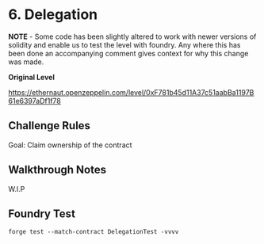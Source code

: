# 6. Delegation

**NOTE** - Some code has been slightly altered to work with newer versions of solidity and enable us to test the level with foundry. Any where this has been done an accompanying comment gives context for why this change was made. 

**Original Level**

https://ethernaut.openzeppelin.com/level/0xF781b45d11A37c51aabBa1197B61e6397aDf1f78

## Challenge Rules

Goal: Claim ownership of the contract

## Walkthrough Notes

W.I.P

## Foundry Test

```
forge test --match-contract DelegationTest -vvvv
```